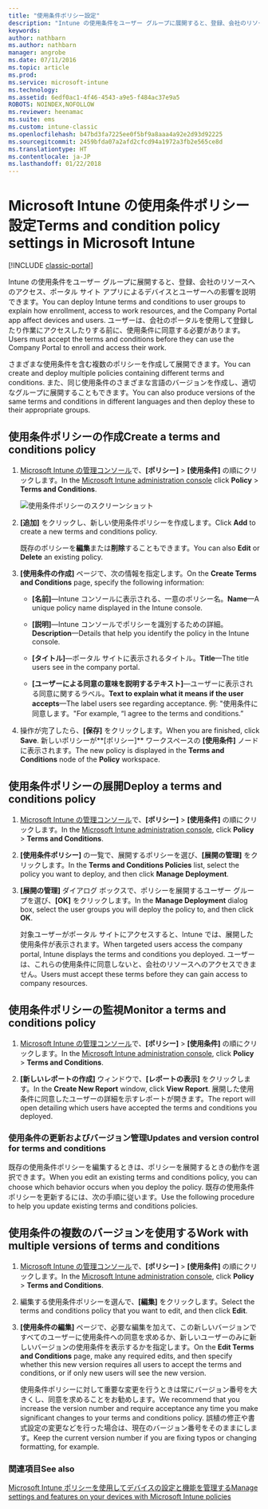 ```yaml
---
title: "使用条件ポリシー設定"
description: "Intune の使用条件をユーザー グループに展開すると、登録、会社のリソースへのアクセス、ポータル サイト アプリの使用によるデバイスとユーザーへの影響を説明できます。"
keywords: 
author: nathbarn
ms.author: nathbarn
manager: angrobe
ms.date: 07/11/2016
ms.topic: article
ms.prod: 
ms.service: microsoft-intune
ms.technology: 
ms.assetid: 6edf0ac1-4f46-4543-a9e5-f484ac37e9a5
ROBOTS: NOINDEX,NOFOLLOW
ms.reviewer: heenamac
ms.suite: ems
ms.custom: intune-classic
ms.openlocfilehash: b47bd3fa7225ee0f5bf9a8aaa4a92e2d93d92225
ms.sourcegitcommit: 2459bfda07a2afd2cfcd94a1972a3fb2e565ce8d
ms.translationtype: HT
ms.contentlocale: ja-JP
ms.lasthandoff: 01/22/2018
---
```

# <a name="terms-and-condition-policy-settings-in-microsoft-intune"></a><span data-ttu-id="4bd34-103">Microsoft Intune の使用条件ポリシー設定</span><span class="sxs-lookup"><span data-stu-id="4bd34-103">Terms and condition policy settings in Microsoft Intune</span></span>

[!INCLUDE [classic-portal](../includes/classic-portal.md)]

<span data-ttu-id="4bd34-104">Intune の使用条件をユーザー グループに展開すると、登録、会社のリソースへのアクセス、ポータル サイト アプリによるデバイスとユーザーへの影響を説明できます。</span><span class="sxs-lookup"><span data-stu-id="4bd34-104">You can deploy Intune terms and conditions to user groups to explain how enrollment, access to work resources, and the Company Portal app affect devices and users.</span></span> <span data-ttu-id="4bd34-105">ユーザーは、会社のポータルを使用して登録したり作業にアクセスしたりする前に、使用条件に同意する必要があります。</span><span class="sxs-lookup"><span data-stu-id="4bd34-105">Users must accept the terms and conditions before they can use the Company Portal to enroll and access their work.</span></span>

<span data-ttu-id="4bd34-106">さまざまな使用条件を含む複数のポリシーを作成して展開できます。</span><span class="sxs-lookup"><span data-stu-id="4bd34-106">You can create and deploy multiple policies containing different terms and conditions.</span></span> <span data-ttu-id="4bd34-107">また、同じ使用条件のさまざまな言語のバージョンを作成し、適切なグループに展開することもできます。</span><span class="sxs-lookup"><span data-stu-id="4bd34-107">You can also produce versions of the same terms and conditions in different languages and then deploy these to their appropriate groups.</span></span>

## <a name="create-a-terms-and-conditions-policy"></a><span data-ttu-id="4bd34-108">使用条件ポリシーの作成</span><span class="sxs-lookup"><span data-stu-id="4bd34-108">Create a terms and conditions policy</span></span>

1.  <span data-ttu-id="4bd34-109">[Microsoft Intune の管理コンソール](https://manage.microsoft.com)で、**[ポリシー]** &gt; **[使用条件]** の順にクリックします。</span><span class="sxs-lookup"><span data-stu-id="4bd34-109">In the [Microsoft Intune administration console](https://manage.microsoft.com) click **Policy** &gt; **Terms and Conditions**.</span></span>

    ![使用条件ポリシーのスクリーンショット](./media/pol-sa-terms-conditions.png)

2.  <span data-ttu-id="4bd34-111">**[追加]** をクリックし、新しい使用条件ポリシーを作成します。</span><span class="sxs-lookup"><span data-stu-id="4bd34-111">Click **Add** to create a new terms and conditions policy.</span></span>

    <span data-ttu-id="4bd34-112">既存のポリシーを**編集**または**削除**することもできます。</span><span class="sxs-lookup"><span data-stu-id="4bd34-112">You can also **Edit** or **Delete** an existing policy.</span></span>

3.  <span data-ttu-id="4bd34-113">**[使用条件の作成]** ページで、次の情報を指定します。</span><span class="sxs-lookup"><span data-stu-id="4bd34-113">On the **Create Terms and Conditions** page, specify the following information:</span></span>

    -   <span data-ttu-id="4bd34-114">**[名前]**&mdash;Intune コンソールに表示される、一意のポリシー名。</span><span class="sxs-lookup"><span data-stu-id="4bd34-114">**Name**&mdash;A unique policy name displayed in the Intune console.</span></span>

    -   <span data-ttu-id="4bd34-115">**[説明]**&mdash;Intune コンソールでポリシーを識別するための詳細。</span><span class="sxs-lookup"><span data-stu-id="4bd34-115">**Description**&mdash;Details that help you identify the policy in the Intune console.</span></span>

    -   <span data-ttu-id="4bd34-116">**[タイトル]**&mdash;ポータル サイトに表示されるタイトル。</span><span class="sxs-lookup"><span data-stu-id="4bd34-116">**Title**&mdash;The title users see in the company portal.</span></span>

    -   <span data-ttu-id="4bd34-117">**[ユーザーによる同意の意味を説明するテキスト]**&mdash;ユーザーに表示される同意に関するラベル。</span><span class="sxs-lookup"><span data-stu-id="4bd34-117">**Text to explain what it means if the user accepts**&mdash;The label users see regarding acceptance.</span></span> <span data-ttu-id="4bd34-118">例: "使用条件に同意します。"</span><span class="sxs-lookup"><span data-stu-id="4bd34-118">For example, “I agree to the terms and conditions.”</span></span>

4.  <span data-ttu-id="4bd34-119">操作が完了したら、**[保存]** をクリックします。</span><span class="sxs-lookup"><span data-stu-id="4bd34-119">When you are finished, click **Save**.</span></span> <span data-ttu-id="4bd34-120">新しいポリシーが**[ポリシー]** ワークスペースの **[使用条件]** ノードに表示されます。</span><span class="sxs-lookup"><span data-stu-id="4bd34-120">The new policy is displayed in the **Terms and Conditions** node of the **Policy** workspace.</span></span>

## <a name="deploy-a-terms-and-conditions-policy"></a><span data-ttu-id="4bd34-121">使用条件ポリシーの展開</span><span class="sxs-lookup"><span data-stu-id="4bd34-121">Deploy a terms and conditions policy</span></span>

1.  <span data-ttu-id="4bd34-122">[Microsoft Intune の管理コンソール](https://manage.microsoft.com)で、**[ポリシー]** &gt; **[使用条件]** の順にクリックします。</span><span class="sxs-lookup"><span data-stu-id="4bd34-122">In the [Microsoft Intune administration console](https://manage.microsoft.com), click **Policy** &gt; **Terms and Conditions**.</span></span>

2.  <span data-ttu-id="4bd34-123">**[使用条件ポリシー]** の一覧で、展開するポリシーを選び、**[展開の管理]** をクリックします。</span><span class="sxs-lookup"><span data-stu-id="4bd34-123">In the **Terms and Conditions Policies** list, select the policy you want to deploy, and then click **Manage Deployment**.</span></span>

3.  <span data-ttu-id="4bd34-124">**[展開の管理]** ダイアログ ボックスで、ポリシーを展開するユーザー グループを選び、**[OK]** をクリックします。</span><span class="sxs-lookup"><span data-stu-id="4bd34-124">In the **Manage Deployment** dialog box, select the user groups you will deploy the policy to, and then click **OK**.</span></span>

    <span data-ttu-id="4bd34-125">対象ユーザーがポータル サイトにアクセスすると、Intune では、展開した使用条件が表示されます。</span><span class="sxs-lookup"><span data-stu-id="4bd34-125">When targeted users access the company portal, Intune displays the terms and conditions you deployed.</span></span> <span data-ttu-id="4bd34-126">ユーザーは、これらの使用条件に同意しないと、会社のリソースへのアクセスできません。</span><span class="sxs-lookup"><span data-stu-id="4bd34-126">Users must accept these terms before they can gain access to company resources.</span></span>

## <a name="monitor-a-terms-and-conditions-policy"></a><span data-ttu-id="4bd34-127">使用条件ポリシーの監視</span><span class="sxs-lookup"><span data-stu-id="4bd34-127">Monitor a terms and conditions policy</span></span>

1.  <span data-ttu-id="4bd34-128">[Microsoft Intune の管理コンソール](https://manage.microsoft.com)で、**[ポリシー]** &gt; **[使用条件]** の順にクリックします。</span><span class="sxs-lookup"><span data-stu-id="4bd34-128">In the [Microsoft Intune administration console](https://manage.microsoft.com), click **Policy** &gt; **Terms and Conditions**.</span></span>

2.  <span data-ttu-id="4bd34-129">**[新しいレポートの作成]** ウィンドウで、**[レポートの表示]** をクリックします。</span><span class="sxs-lookup"><span data-stu-id="4bd34-129">In the **Create New Report** window, click **View Report**.</span></span> <span data-ttu-id="4bd34-130">展開した使用条件に同意したユーザーの詳細を示すレポートが開きます。</span><span class="sxs-lookup"><span data-stu-id="4bd34-130">The report will open detailing which users have accepted the terms and conditions you deployed.</span></span>

### <a name="updates-and-version-control-for-terms-and-conditions"></a><span data-ttu-id="4bd34-131">使用条件の更新およびバージョン管理</span><span class="sxs-lookup"><span data-stu-id="4bd34-131">Updates and version control for terms and conditions</span></span>
<span data-ttu-id="4bd34-132">既存の使用条件ポリシーを編集するときは、ポリシーを展開するときの動作を選択できます。</span><span class="sxs-lookup"><span data-stu-id="4bd34-132">When you edit an existing terms and conditions policy, you can choose which behavior occurs when you deploy the policy.</span></span> <span data-ttu-id="4bd34-133">既存の使用条件ポリシーを更新するには、次の手順に従います。</span><span class="sxs-lookup"><span data-stu-id="4bd34-133">Use the following procedure to help you update existing terms and conditions policies.</span></span>

## <a name="work-with-multiple-versions-of-terms-and-conditions"></a><span data-ttu-id="4bd34-134">使用条件の複数のバージョンを使用する</span><span class="sxs-lookup"><span data-stu-id="4bd34-134">Work with multiple versions of terms and conditions</span></span>

1.  <span data-ttu-id="4bd34-135">[Microsoft Intune の管理コンソール](https://manage.microsoft.com)で、**[ポリシー]** &gt; **[使用条件]** の順にクリックします。</span><span class="sxs-lookup"><span data-stu-id="4bd34-135">In the [Microsoft Intune administration console](https://manage.microsoft.com), click **Policy** &gt; **Terms and Conditions**.</span></span>

2.  <span data-ttu-id="4bd34-136">編集する使用条件ポリシーを選んで、**[編集]** をクリックします。</span><span class="sxs-lookup"><span data-stu-id="4bd34-136">Select the terms and conditions policy that you want to edit, and then click **Edit**.</span></span>

3.  <span data-ttu-id="4bd34-137">**[使用条件の編集]** ページで、必要な編集を加えて、この新しいバージョンですべてのユーザーに使用条件への同意を求めるか、新しいユーザーのみに新しいバージョンの使用条件を表示するかを指定します。</span><span class="sxs-lookup"><span data-stu-id="4bd34-137">On the **Edit Terms and Conditions** page, make any required edits, and then specify whether this new version requires all users to accept the terms and conditions, or if only new users will see the new version.</span></span>

    <span data-ttu-id="4bd34-138">使用条件ポリシーに対して重要な変更を行うときは常にバージョン番号を大きくし、同意を求めることをお勧めします。</span><span class="sxs-lookup"><span data-stu-id="4bd34-138">We recommend that you increase the version number and require acceptance any time you make significant changes to your terms and conditions policy.</span></span> <span data-ttu-id="4bd34-139">誤植の修正や書式設定の変更などを行った場合は、現在のバージョン番号をそのままにします。</span><span class="sxs-lookup"><span data-stu-id="4bd34-139">Keep the current version number if you are fixing typos or changing formatting, for example.</span></span>

### <a name="see-also"></a><span data-ttu-id="4bd34-140">関連項目</span><span class="sxs-lookup"><span data-stu-id="4bd34-140">See also</span></span>
[<span data-ttu-id="4bd34-141">Microsoft Intune ポリシーを使用してデバイスの設定と機能を管理する</span><span class="sxs-lookup"><span data-stu-id="4bd34-141">Manage settings and features on your devices with Microsoft Intune policies</span></span>](manage-settings-and-features-on-your-devices-with-microsoft-intune-policies.md)
